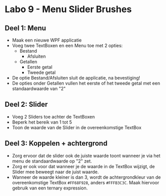 # Labo 9 - Menu Slider Brushes

## Deel 1: Menu
- Maak een nieuwe WPF applicatie
- Voeg twee TextBoxen en een Menu toe met 2 opties:
    - Bestand
        - Afsluiten
    - Getallen
        - Eerste getal
        - Tweede getal
- De optie Bestand/Afsluiten sluit de applicatie, na bevestiging!
- De opties onder Getallen vullen het eerste of het tweede getal met een standaardwaarde van "2"

## Deel 2: Slider
- Voeg 2 Sliders toe achter de TextBoxen
- Beperk het bereik van 1 tot 5
- Toon de waarde van de Slider in de overeenkomstige TextBox

## Deel 3: Koppelen + achtergrond
- Zorg ervoor dat de slider ook de juiste waarde toont wanneer je via het menu de standaardwaarde op "2" zet.
- Zorg er ook voor dat wanneer je de waarde in de TextBox wijzigt, de Slider mee beweegt naar de juist waarde.
- Wanneer de waarde kleiner is dan 3, wordt de achtergrondkleur van de overeenkomstige TextBox ```#FF68F928```, anders ```#FFFB3C3C```. Maak hiervoor gebruik van een ternary expression.
